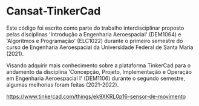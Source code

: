 # Cansat-TinkerCad
Este código foi escrito como parte do trabalho interdisciplinar proposto pelas disciplinas 'Introdução a Engenharia Aeroespacial' (DEM1064) e 'Algoritmos e Programação' (ELC1022) durante o primeiro semestre do curso de Engenharia Aeroespacial da Universidade Federal de Santa Maria (2021).

Visando adquirir mais conhecimento sobre a plataforma TinkerCad para o andamento da disciplina 'Concepção, Projeto, Implementação e Operação em Engenharia Aeroespacial I' (DEM1106) durante o segundo semestre, algumas melhorias foram feitas (2021-2022).

https://www.tinkercad.com/things/ek9XKRL0p16-sensor-de-movimento
